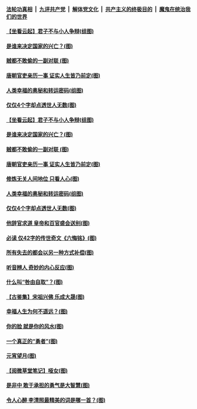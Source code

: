 

####  [法轮功真相](../../../../basic/blob/master/README.md?t=03031601) &nbsp;|&nbsp; [九评共产党](../../../../9ping.md/blob/master/README.md?t=03031601) &nbsp;|&nbsp; [解体党文化](../../../../jtdwh.md/blob/master/README.md?t=03031601)  &nbsp;|&nbsp; [共产主义的终极目的](../../../../gczydzjmd.md/blob/master/README.md?t=03031601) &nbsp;|&nbsp; [魔鬼在统治我们的世界](../../../../mgztzwmdsj.md/blob/master/README.md?t=03031601) 

#### [【坐看云起】君子不与小人争辩(组图)](../pages/p7/619553.md?t=03031601) 

#### [是谁来决定国家的兴亡？(图)](../pages/p7/964102.md?t=03031601) 

#### [贼都不敢偷的一副对联 (图)](../pages/p7/963963.md?t=03031601) 

#### [唐朝官吏亲历一事 证实人生皆乃前定(图)](../pages/p7/964017.md?t=03031601) 

#### [人类幸福的奥秘和转运密码(组图)](../pages/p7/960947.md?t=03031601) 

#### [仅仅4个字却点透世人无数(图)](../pages/p7/963734.md?t=03031601) 

#### [【坐看云起】君子不与小人争辩(组图)](../pages/p7/619553.md?t=03031601) 

#### [是谁来决定国家的兴亡？(图)](../pages/p7/964102.md?t=03031601) 

#### [贼都不敢偷的一副对联 (图)](../pages/p7/963963.md?t=03031601) 

#### [唐朝官吏亲历一事 证实人生皆乃前定(图)](../pages/p7/964017.md?t=03031601) 

#### [修炼无关人间地位 只看人心(图)](../pages/p7/964097.md?t=03031601) 

#### [人类幸福的奥秘和转运密码(组图)](../pages/p7/960947.md?t=03031601) 

#### [仅仅4个字却点透世人无数(图)](../pages/p7/963734.md?t=03031601) 

#### [他辞官求道 皇帝和百官盛会送别(图)](../pages/p7/963811.md?t=03031601) 

#### [必读 仅42字的传世奇文《六悔铭》(图)](../pages/p7/963991.md?t=03031601) 

#### [所有失去的都会以另一种方式补偿(图)](../pages/p7/963637.md?t=03031601) 

#### [听音辨人 奇妙的内心反应(图)](../pages/p7/963899.md?t=03031601) 

#### [什么叫“咎由自取”？(图)](../pages/p7/960379.md?t=03031601) 

#### [【古鉴集】宋祖兴佛 乐成大晟(图)](../pages/p7/963974.md?t=03031601) 

#### [幸福人生为何不遥远？(图)](../pages/p7/962481.md?t=03031601) 

#### [你的脸 就是你的风水(图)](../pages/p7/963617.md?t=03031601) 

#### [一个真正的“勇者”(图)](../pages/p7/963807.md?t=03031601) 

#### [元宵望月(图)](../pages/p7/963931.md?t=03031601) 

#### [【阅微草堂笔记】哑女(图)](../pages/p7/956893.md?t=03031601) 

#### [是非中 敢于承担的勇气是大智慧(图)](../pages/p7/963598.md?t=03031601) 

#### [令人心醉 李清照最精美的词是哪一首？(图)](../pages/p7/963780.md?t=03031601) 

